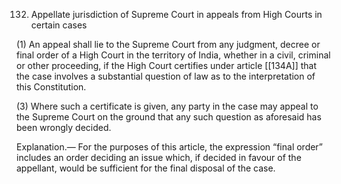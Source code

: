 132. Appellate jurisdiction of Supreme Court in appeals from High Courts in certain cases

(1) An appeal shall lie to the Supreme Court from any judgment, decree or final order of a High Court in the territory of India, whether in a civil, criminal or other proceeding, if the High Court certifies under article [[134A]] that the case involves a substantial question of law as to the interpretation of this Constitution.

(3) Where such a certificate is given, any party in the case may appeal to the Supreme Court on the ground that any such question as aforesaid has been wrongly decided.

Explanation.— For the purposes of this article, the expression “final order” includes an order deciding an issue which, if decided in favour of the appellant, would be sufficient for the final disposal of the case.

